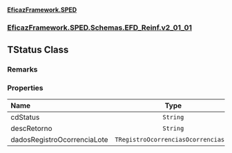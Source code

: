 #### [EficazFramework.SPED](EficazFrameworkSPED.md 'EficazFramework SPED')
### [EficazFramework.SPED.Schemas.EFD_Reinf.v2_01_01](EficazFramework.SPED.Schemas.EFD_Reinf.v2_01_01.md 'EficazFramework.SPED.Schemas.EFD_Reinf.v2_01_01')

## TStatus Class

### Remarks
### Properties

| Name | Type | |
| :--- | :---: | :--- |
| cdStatus | `String` |  |
| descRetorno | `String` |  |
| dadosRegistroOcorrenciaLote | `TRegistroOcorrenciasOcorrencias[]` |  |
